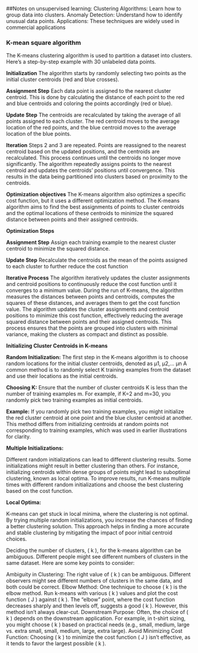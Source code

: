 
##Notes on unsupervised learning:
Clustering Algorithms: Learn how to group data into clusters.
Anomaly Detection: Understand how to identify unusual data points.
Applications: These techniques are widely used in commercial applications
### K-mean square algorithm
The K-means clustering algorithm is used to partition a dataset into clusters. Here’s a step-by-step 
example with 30 unlabeled data points.

**Initialization**
The algorithm starts by randomly selecting two points as the initial cluster centroids (red and blue crosses).

**Assignment Step**
Each data point is assigned to the nearest cluster centroid. This is done by calculating the distance
of each point to the red and blue centroids and coloring the points accordingly (red or blue).

**Update Step**
The centroids are recalculated by taking the average of all points assigned to each cluster. 
The red centroid moves to the average location of the red points, and the blue centroid moves to the average 
location of the blue points.

**Iteration**
Steps 2 and 3 are repeated. Points are reassigned to the nearest centroid based on the updated positions,
and the centroids are recalculated. This process continues until the centroids no longer move significantly.
The algorithm repeatedly assigns points to the nearest centroid and updates the centroids’ positions until 
convergence. This results in the data being partitioned into clusters based on proximity to the centroids.

**Optimization objectives**
The K-means algorithm also optimizes a specific cost function, but it uses a different optimization method.
The K-means algorithm aims to find the best assignments of points to cluster centroids and the optimal locations
of these centroids to minimize the squared distance between points and their assigned centroids.

**Optimization Steps**

**Assignment Step**
Assign each training example to the nearest cluster centroid to minimize the squared distance.

**Update Step**
Recalculate the centroids as the mean of the points assigned to each cluster to further reduce the cost function

**Iterative Process**
The algorithm iteratively updates the cluster assignments and centroid positions to continuously reduce the cost function until it converges to a minimum value.
During the run of K-means, the algorithm measures the distances between points and centroids, computes the squares of these distances, and averages them to get the cost function value.
The algorithm updates the cluster assignments and centroid positions to minimize this cost function, effectively reducing the average squared distance between points and their assigned centroids.
This process ensures that the points are grouped into clusters with minimal variance, making the clusters as compact and distinct as possible.

**Initializing Cluster Centroids in K-means**

**Random Initialization:**
The first step in the K-means algorithm is to choose random locations for the initial cluster centroids, denoted as μ1, μ2,... μn
A common method is to randomly select K training examples from the dataset and use their locations as the initial centroids.

**Choosing K:**
Ensure that the number of cluster centroids K is less than the number of training examples m. For example, if K=2 and m=30, you randomly pick two training examples as initial centroids.

**Example:**
If you randomly pick two training examples, you might initialize the red cluster centroid at one point and the blue cluster centroid at another.
This method differs from initializing centroids at random points not corresponding to training examples, which was used in earlier illustrations for clarity.

**Multiple Initializations:**

Different random initializations can lead to different clustering results. Some initializations might result in better clustering than others.
For instance, initializing centroids within dense groups of points might lead to suboptimal clustering, known as local optima.
To improve results, run K-means multiple times with different random initializations and choose the best clustering based on the cost function.

**Local Optima:**

K-means can get stuck in local minima, where the clustering is not optimal.
By trying multiple random initializations, you increase the chances of finding a better clustering solution.
This approach helps in finding a more accurate and stable clustering by mitigating the impact of poor initial centroid choices.

Deciding the number of clusters, ( k ), for the k-means algorithm can be ambiguous. Different people might see different numbers of clusters in the same dataset. Here are some key points to consider:

Ambiguity in Clustering: The right value of ( k ) can be ambiguous. Different observers might see different numbers of clusters in the same data, and both could be correct.
Elbow Method: One technique to choose ( k ) is the elbow method. Run k-means with various ( k ) values and plot the cost function ( J ) against ( k ). The “elbow” point, where the cost function decreases sharply and then levels off, suggests a good ( k ). However, this method isn’t always clear-cut.
Downstream Purpose: Often, the choice of ( k ) depends on the downstream application. For example, in t-shirt sizing, you might choose ( k ) based on practical needs (e.g., small, medium, large vs. extra small, small, medium, large, extra large).
Avoid Minimizing Cost Function: Choosing ( k ) to minimize the cost function ( J ) isn’t effective, as it tends to favor the largest possible ( k ).
